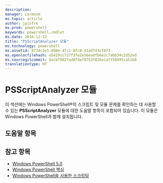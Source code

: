 ```yaml
---
description: 
manager: carmonm
ms.topic: article
author: jpjofre
ms.prod: powershell
keywords: powershell,cmdlet
ms.date: 2016-12-12
title: "PSScriptAnalyzer 모듈"
ms.technology: powershell
ms.assetid: 8734c1e1-898e-4fc1-8fc0-d1ad7d3cf077
ms.openlocfilehash: e5429cc727f3fe2e56eadfb6e2c7abb34c2d52ed
ms.sourcegitcommit: 8acbf9827ad8f4ef9753f826ecaff58495ca51b0
translationtype: HT
---
```

# <a name="psscriptanalyzer-module"></a>PSScriptAnalyzer 모듈
이 섹션에는 Windows PowerShell®의 스크립트 및 모듈 문제를 확인하는 데 사용할 수 있는 **PSScriptAnalyzer** 모듈에 대한 도움말 항목이 포함되어 있습니다. 이 모듈은 Windows PowerShell과 함께 설치됩니다.

## <a name="help-topics"></a>도움말 항목

## <a name="see-also"></a>참고 항목
- [Windows PowerShell 5.0](Windows-PowerShell-5.0.md)
- [Windows PowerShell 핵심](https://technet.microsoft.com/en-us/library/4b75f1e4-f327-48f3-92ab-bf5435094d41)
- [Windows PowerShell을 사용한 스크립팅](../../getting-started/fundamental/Scripting-with-Windows-PowerShell.md)

